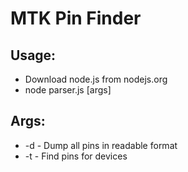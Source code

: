 # MTK Pin Finder

## Usage:
- Download node.js from nodejs.org
- node parser.js [args]

## Args:
  - -d - Dump all pins in readable format
  - -t - Find pins for devices
